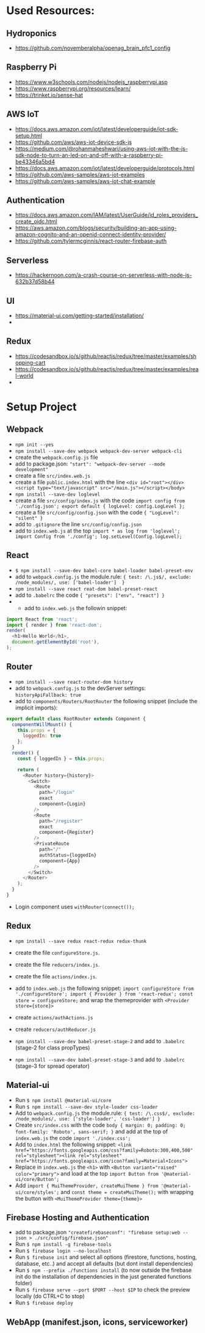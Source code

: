 
# Used Resources:

## Hydroponics
- https://github.com/novemberalpha/openag_brain_pfc1_config

## Raspberry Pi
- https://www.w3schools.com/nodejs/nodejs_raspberrypi.asp
- https://www.raspberrypi.org/resources/learn/
- https://trinket.io/sense-hat

## AWS IoT
- https://docs.aws.amazon.com/iot/latest/developerguide/iot-sdk-setup.html
- https://github.com/aws/aws-iot-device-sdk-js
- https://medium.com/@rohanmaheshwari/using-aws-iot-with-the-js-sdk-node-to-turn-an-led-on-and-off-with-a-raspberry-pi-be43346a5bd4
- https://docs.aws.amazon.com/iot/latest/developerguide/protocols.html
- https://github.com/aws-samples/aws-iot-examples
- https://github.com/aws-samples/aws-iot-chat-example
 
## Authentication
- https://docs.aws.amazon.com/IAM/latest/UserGuide/id_roles_providers_create_oidc.html
- https://aws.amazon.com/blogs/security/building-an-app-using-amazon-cognito-and-an-openid-connect-identity-provider/
- https://github.com/tylermcginnis/react-router-firebase-auth

## Serverless
- https://hackernoon.com/a-crash-course-on-serverless-with-node-js-632b37d58b44
 
## UI
- https://material-ui.com/getting-started/installation/
- 
## Redux
- https://codesandbox.io/s/github/reactjs/redux/tree/master/examples/shopping-cart
- https://codesandbox.io/s/github/reactjs/redux/tree/master/examples/real-world
- 

# Setup Project
## Webpack
- `npm init --yes`
- `npm install --save-dev webpack webpack-dev-server webpack-cli`
- create the `webpack.config.js` file
- add to package.json: `"start": "webpack-dev-server --mode development"`
- create a file `src/index.web.js`
- create a file `public.index.html` with the line `<div id="root"></div><script type="text/javascript" src="/main.js"></script></body>`
- `npm install --save-dev loglevel`
- create a file `src/config/index.js` with the code `import config from './config.json'; export default { logLevel: config.LogLevel };`
- create a file `src/config/config.json` with the code `{ "LogLevel": "silent" }`
- add to `.gitignore` the line `src/config/config.json`
- add to `index.web.js` at the top `import * as log from 'loglevel'; import Config from './config'; log.setLevel(Config.logLevel);`

## React
- `$ npm install --save-dev babel-core babel-loader babel-preset-env`
- add to `webpack.config.js` the module.rule: `{ test: /\.js$/, exclude: /node_modules/, use: ['babel-loader']	}`
- `npm install --save react reat-dom babel-preset-react`
- add to `.babelrc` the code `{ "presets": ["env", "react"] }`
- - add to `index.web.js` the followin snippet:
```javascript
import React from 'react';
import { render } from 'react-dom';
render(
  <h1>Hello World</h1>,
  document.getElementById('root'),
);
```

## Router
- `npm install --save react-router-dom history`
- add to `webpack.config.js` to the devServer settings: `historyApiFallback: true`
- add to `components/Routers/RootRouter` the following snippet (include the implicit imports):
```javascript
export default class RootRouter extends Component {
  componentWillMount() {
    this.props = {
      loggedIn: true
    };
  }
  render() {
    const { loggedIn } = this.props;

    return (
      <Router history={history}>
        <Switch>
          <Route
            path="/login"
            exact
            component={Login}
          />
          <Route
            path="/register"
            exact
            component={Register}
          />
          <PrivateRoute
            path="/"
            authStatus={loggedIn}
            component={App}
          />
        </Switch>
      </Router>
    );
  }
}
```
- Login component uses `withRouter(connect());`

## Redux
- `npm install --save redux react-redux redux-thunk`
- create the file `configureStore.js`.
- create the file `reducers/index.js`.
- create the file `actions/index.js`.
- add to `index.web.js` the following snippet: `import configureStore from './configureStore'; import { Provider } from 'react-redux'; const store = configureStore;` and wrap the themeprovider with `<Provider store={store}>`
- create `actions/authActions.js`
- create `reducers/authReducer.js`

- `npm install --save-dev babel-preset-stage-2` and add to `.babelrc` (stage-2 for class propTypes)
- `npm install --save-dev babel-preset-stage-3` and add to `.babelrc` (stage-3 for spread operator)

## Material-ui
- Run `$ npm install @material-ui/core`
- Run `$ npm install --save-dev style-loader css-loader`
- Add to `webpack.config.js` the module.rule: `{ test: /\.css$/, exclude: /node_modules/, use: ['style-loader', 'css-loader'] }`
- Create `src/index.css` with the code `body { margin: 0; padding: 0; font-family: 'Roboto', sans-serif; }` and add at the top of `index.web.js` the code `import './index.css';`
- Add to `index.html` the following snippet: `<link href="https://fonts.googleapis.com/css?family=Roboto:300,400,500" rel="stylesheet"><link rel="stylesheet" href="https://fonts.googleapis.com/icon?family=Material+Icons">`
- Replace in `index.web.js` the `<h1>` with `<Button variant="raised" color="primary">` and load at the top `import Button from '@material-ui/core/Button';`
- Add `import { MuiThemeProvider, createMuiTheme } from '@material-ui/core/styles';` and `const theme = createMuiTheme();` with wrapping the button with `<MuiThemeProvider theme={theme}>`

## Firebase Hosting and Authentication
- add to package.json `"createfirebaseconf": "firebase setup:web --json > ./src/config/firebase.json"`
- Run `$ npm install -g firebase-tools`
- Run `$ firebase login --no-localhost`
- Run `$ firebase init` and select all options (firestore, functions, hosting, database, etc..) and accept all defaults (but dont install dependencies)
- Run `$ npm --prefix ./functions install` (to now outside the firebase init do the installation of dependencies in the just generated functions folder)
- Run `$ firebase serve --port $PORT --host $IP` to check the preview locally (do CTRL+C to stop)
- Run `$ firebase deploy`


## WebApp (manifest.json, icons, serviceworker)
